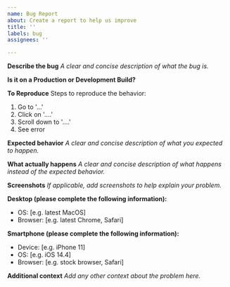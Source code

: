 ```yaml
---
name: Bug Report
about: Create a report to help us improve
title: ''
labels: bug
assignees: ''

---
```


**Describe the bug**
*A clear and concise description of what the bug is.*

**Is it on a Production or Development Build?**

**To Reproduce**
Steps to reproduce the behavior:
1. Go to '...'
2. Click on '....'
3. Scroll down to '....'
4. See error

**Expected behavior**
*A clear and concise description of what you expected to happen.*

**What actually happens**
*A clear and concise description of what happens instead of the expected behavior.*

**Screenshots**
*If applicable, add screenshots to help explain your problem.*

**Desktop (please complete the following information):**
- OS: [e.g. latest MacOS]
- Browser: [e.g. latest Chrome, Safari]

**Smartphone (please complete the following information):**
- Device: [e.g. iPhone 11]
- OS: [e.g. iOS 14.4]
- Browser: [e.g. stock browser, Safari]

**Additional context**
*Add any other context about the problem here.*

